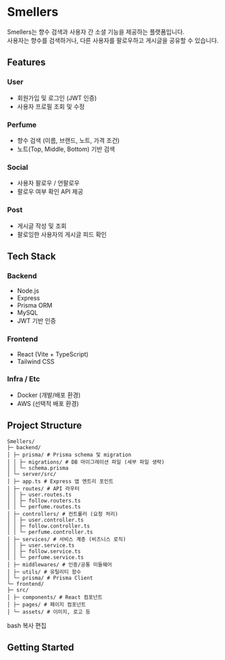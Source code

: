 # Smellers

Smellers는 향수 검색과 사용자 간 소셜 기능을 제공하는 플랫폼입니다.  
사용자는 향수를 검색하거나, 다른 사용자를 팔로우하고 게시글을 공유할 수 있습니다.

## Features

### User
- 회원가입 및 로그인 (JWT 인증)
- 사용자 프로필 조회 및 수정

### Perfume
- 향수 검색 (이름, 브랜드, 노트, 가격 조건)
- 노트(Top, Middle, Bottom) 기반 검색

### Social
- 사용자 팔로우 / 언팔로우
- 팔로우 여부 확인 API 제공

### Post
- 게시글 작성 및 조회
- 팔로잉한 사용자의 게시글 피드 확인

## Tech Stack

### Backend
- Node.js
- Express
- Prisma ORM
- MySQL
- JWT 기반 인증

### Frontend
- React (Vite + TypeScript)
- Tailwind CSS

### Infra / Etc
- Docker (개발/배포 환경)
- AWS (선택적 배포 환경)

## Project Structure
```
Smellers/
├─ backend/
│ ├─ prisma/ # Prisma schema 및 migration
│ │ ├─ migrations/ # DB 마이그레이션 파일 (세부 파일 생략)
│ │ └─ schema.prisma
│ └─ server/src/
│ ├─ app.ts # Express 앱 엔트리 포인트
│ ├─ routes/ # API 라우터
│ │ ├─ user.routes.ts
│ │ ├─ follow.routers.ts
│ │ └─ perfume.routes.ts
│ ├─ controllers/ # 컨트롤러 (요청 처리)
│ │ ├─ user.controller.ts
│ │ ├─ follow.controller.ts
│ │ └─ perfume.controller.ts
│ ├─ services/ # 서비스 계층 (비즈니스 로직)
│ │ ├─ user.service.ts
│ │ ├─ follow.service.ts
│ │ └─ perfume.service.ts
│ ├─ middlewares/ # 인증/공통 미들웨어
│ ├─ utils/ # 유틸리티 함수
│ └─ prisma/ # Prisma Client
└─ frontend/
├─ src/
│ ├─ components/ # React 컴포넌트
│ ├─ pages/ # 페이지 컴포넌트
│ └─ assets/ # 이미지, 로고 등
```
bash
복사
편집

## Getting Started
